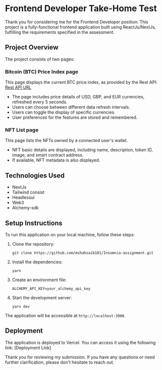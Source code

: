 # Frontend Developer Take-Home Test

Thank you for considering me for the Frontend Developer position. This project is a fully-functional frontend application built using ReactJs/NextJs, fulfilling the requirements specified in the assessment.

## Project Overview

The project consists of two pages:

### Bitcoin (BTC) Price Index page

This page displays the current BTC price index, as provided by the Rest API: [Rest API URL](https://api.example.com/btc-price)

- The page includes price details of USD, GBP, and EUR currencies, refreshed every 5 seconds.
- Users can choose between different data refresh intervals.
- Users can toggle the display of specific currencies.
- User preferences for the features are stored and remembered.

### NFT List page

This page lists the NFTs owned by a connected user's wallet.

- NFT basic details are displayed, including name, description, token ID, image, and smart contract address.
- If available, NFT metadata is also displayed.

## Technologies Used

- NextJs
- Tailwind consist
- Headlessui
- Web3
- Alchemy-sdk

## Setup Instructions

To run this application on your local machine, follow these steps:

1.  Clone the repository:

        git clone https://github.com/mshahzaib101/Insomnia-assignment.git

2.  Install the dependencies:

        yarn

3.  Create an environment file:

        ALCHEMY_API_KEY=your_alchemy_api_key

4.  Start the development server:

        yarn dev

The application will be accessible at `http://localhost:3000`.

## Deployment

The application is deployed to Vercel. You can access it using the following link: [Deployment Link]

Thank you for reviewing my submission. If you have any questions or need further clarification, please don't hesitate to reach out.
